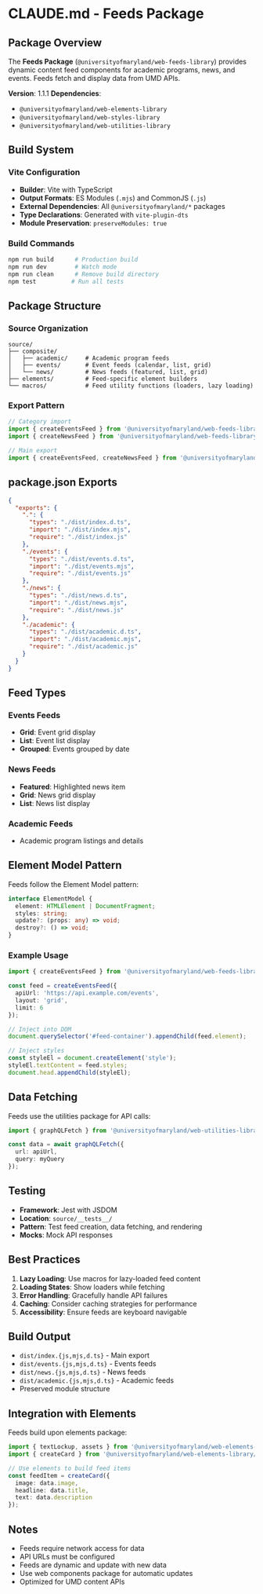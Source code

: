# CLAUDE.md - Feeds Package

## Package Overview

The **Feeds Package** (`@universityofmaryland/web-feeds-library`) provides dynamic content feed components for academic programs, news, and events. Feeds fetch and display data from UMD APIs.

**Version**: 1.1.1
**Dependencies**:
- `@universityofmaryland/web-elements-library`
- `@universityofmaryland/web-styles-library`
- `@universityofmaryland/web-utilities-library`

## Build System

### Vite Configuration

- **Builder**: Vite with TypeScript
- **Output Formats**: ES Modules (`.mjs`) and CommonJS (`.js`)
- **External Dependencies**: All `@universityofmaryland/*` packages
- **Type Declarations**: Generated with `vite-plugin-dts`
- **Module Preservation**: `preserveModules: true`

### Build Commands

```bash
npm run build      # Production build
npm run dev        # Watch mode
npm run clean      # Remove build directory
npm test          # Run all tests
```

## Package Structure

### Source Organization

```
source/
├── composite/
│   ├── academic/     # Academic program feeds
│   ├── events/       # Event feeds (calendar, list, grid)
│   └── news/         # News feeds (featured, list, grid)
├── elements/         # Feed-specific element builders
└── macros/           # Feed utility functions (loaders, lazy loading)
```

### Export Pattern

```typescript
// Category import
import { createEventsFeed } from '@universityofmaryland/web-feeds-library/events';
import { createNewsFeed } from '@universityofmaryland/web-feeds-library/news';

// Main export
import { createEventsFeed, createNewsFeed } from '@universityofmaryland/web-feeds-library';
```

## package.json Exports

```json
{
  "exports": {
    ".": {
      "types": "./dist/index.d.ts",
      "import": "./dist/index.mjs",
      "require": "./dist/index.js"
    },
    "./events": {
      "types": "./dist/events.d.ts",
      "import": "./dist/events.mjs",
      "require": "./dist/events.js"
    },
    "./news": {
      "types": "./dist/news.d.ts",
      "import": "./dist/news.mjs",
      "require": "./dist/news.js"
    },
    "./academic": {
      "types": "./dist/academic.d.ts",
      "import": "./dist/academic.mjs",
      "require": "./dist/academic.js"
    }
  }
}
```

## Feed Types

### Events Feeds
- **Grid**: Event grid display
- **List**: Event list display
- **Grouped**: Events grouped by date

### News Feeds
- **Featured**: Highlighted news item
- **Grid**: News grid display
- **List**: News list display

### Academic Feeds
- Academic program listings and details

## Element Model Pattern

Feeds follow the Element Model pattern:

```typescript
interface ElementModel {
  element: HTMLElement | DocumentFragment;
  styles: string;
  update?: (props: any) => void;
  destroy?: () => void;
}
```

### Example Usage

```typescript
import { createEventsFeed } from '@universityofmaryland/web-feeds-library/events';

const feed = createEventsFeed({
  apiUrl: 'https://api.example.com/events',
  layout: 'grid',
  limit: 6
});

// Inject into DOM
document.querySelector('#feed-container').appendChild(feed.element);

// Inject styles
const styleEl = document.createElement('style');
styleEl.textContent = feed.styles;
document.head.appendChild(styleEl);
```

## Data Fetching

Feeds use the utilities package for API calls:

```typescript
import { graphQLFetch } from '@universityofmaryland/web-utilities-library/network';

const data = await graphQLFetch({
  url: apiUrl,
  query: myQuery
});
```

## Testing

- **Framework**: Jest with JSDOM
- **Location**: `source/__tests__/`
- **Pattern**: Test feed creation, data fetching, and rendering
- **Mocks**: Mock API responses

## Best Practices

1. **Lazy Loading**: Use macros for lazy-loaded feed content
2. **Loading States**: Show loaders while fetching
3. **Error Handling**: Gracefully handle API failures
4. **Caching**: Consider caching strategies for performance
5. **Accessibility**: Ensure feeds are keyboard navigable

## Build Output

- `dist/index.{js,mjs,d.ts}` - Main export
- `dist/events.{js,mjs,d.ts}` - Events feeds
- `dist/news.{js,mjs,d.ts}` - News feeds
- `dist/academic.{js,mjs,d.ts}` - Academic feeds
- Preserved module structure

## Integration with Elements

Feeds build upon elements package:

```typescript
import { textLockup, assets } from '@universityofmaryland/web-elements-library/atomic';
import { createCard } from '@universityofmaryland/web-elements-library/composite';

// Use elements to build feed items
const feedItem = createCard({
  image: data.image,
  headline: data.title,
  text: data.description
});
```

## Notes

- Feeds require network access for data
- API URLs must be configured
- Feeds are dynamic and update with new data
- Use web components package for automatic updates
- Optimized for UMD content APIs
